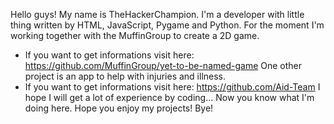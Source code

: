 Hello guys!
My name is TheHackerChampion. I'm a developer with little thing written by HTML, JavaScript, Pygame and Python.
For the moment I'm working together with the MuffinGroup to create a 2D game.
  - If you want to get informations visit here: https://github.com/MuffinGroup/yet-to-be-named-game
One other project is an app to help with injuries and illness.
  - If you want to get informations visit here: https://github.com/Aid-Team
I hope I will get a lot of experience by coding...
Now you know what I'm doing here.
Hope you enjoy my projects!
Bye!
